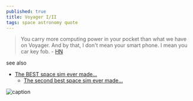 ```yaml
---
published: true
title: Voyager I/II
tags: space astronomy quote
---
```

> You carry more computing power in your pocket than what we have on Voyager. And by that, I don't mean your smart phone. I mean you car key fob. - [HN](https://news.ycombinator.com/item?id=31779964)

see also
- [The BEST space sim ever made...](https://www.youtube.com/watch?v=liNBNRIzClw)
	- [The second best space sim ever made...](https://www.youtube.com/watch?v=bhx-49cH6Xw)

![caption](https://external-content.duckduckgo.com/iu/?u=https%3A%2F%2Ftse4.mm.bing.net%2Fth%3Fid%3DOIP.12ycq9R43BTi2VWRBDATFwEZDd%26pid%3DApi&f=1)
